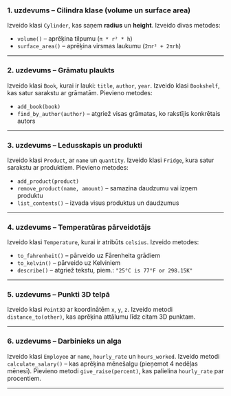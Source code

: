 ### **1. uzdevums – Cilindra klase (volume un surface area)**

Izveido klasi `Cylinder`, kas saņem **radius** un **height**.
Izveido divas metodes:

- `volume()` – aprēķina tilpumu (`π * r² * h`)
- `surface_area()` – aprēķina virsmas laukumu (`2πr² + 2πrh`)

---

### **2. uzdevums – Grāmatu plaukts**

Izveido klasi `Book`, kurai ir lauki: `title`, `author`, `year`.
Izveido klasi `Bookshelf`, kas satur sarakstu ar grāmatām.
Pievieno metodes:

- `add_book(book)`
- `find_by_author(author)` – atgriež visas grāmatas, ko rakstījis konkrētais autors

---

### **3. uzdevums – Ledusskapis un produkti**

Izveido klasi `Product`, ar `name` un `quantity`.
Izveido klasi `Fridge`, kura satur sarakstu ar produktiem.
Pievieno metodes:

- `add_product(product)`
- `remove_product(name, amount)` – samazina daudzumu vai izņem produktu
- `list_contents()` – izvada visus produktus un daudzumus

---

### **4. uzdevums – Temperatūras pārveidotājs**

Izveido klasi `Temperature`, kurai ir atribūts `celsius`.
Izveido metodes:

- `to_fahrenheit()` – pārveido uz Fārenheita grādiem
- `to_kelvin()` – pārveido uz Kelviniem
- `describe()` – atgriež tekstu, piem.: `"25°C is 77°F or 298.15K"`

---

### **5. uzdevums – Punkti 3D telpā**

Izveido klasi `Point3D` ar koordinātēm `x`, `y`, `z`.
Izveido metodi `distance_to(other)`, kas aprēķina attālumu līdz citam 3D punktam.

---

### **6. uzdevums – Darbinieks un alga**

Izveido klasi `Employee` ar `name`, `hourly_rate` un `hours_worked`.
Izveido metodi `calculate_salary()` – kas aprēķina mēnešalgu (pieņemot 4 nedēļas mēnesī).
Pievieno metodi `give_raise(percent)`, kas palielina `hourly_rate` par procentiem.

---
